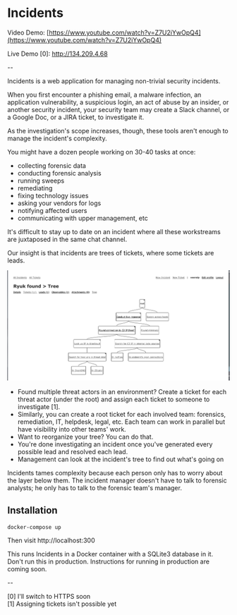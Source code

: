 # Incidents

Video Demo: [https://www.youtube.com/watch?v=Z7U2iYwOpQ4](https://www.youtube.com/watch?v=Z7U2iYwOpQ4)

Live Demo [0]: http://134.209.4.68

--

Incidents is a web application for managing non-trivial security incidents.

When you first encounter a phishing email, a malware infection, an application
vulnerability, a suspicious login, an act of abuse by an insider, or another
security incident, your security team may create a Slack channel, or a Google
Doc, or a JIRA ticket, to investigate it.

As the investigation's scope increases, though, these tools aren't enough to
manage the incident's complexity.

You might have a dozen people working on 30-40 tasks at once:
- collecting forensic data
- conducting forensic analysis
- running sweeps
- remediating
- fixing technology issues
- asking your vendors for logs
- notifying affected users
- communicating with upper management, etc

It's difficult to stay up to date on an incident where all these workstreams are juxtaposed in the same chat channel.

Our insight is that incidents are trees of tickets, where some tickets are
leads.

![tree](screenshots/tree.png)

- Found multiple threat actors in an environment? Create a ticket for each
  threat actor (under the root) and assign each ticket to someone to investigate [1].
- Similarly, you can create a root ticket for each involved team: forensics,
  remediation, IT, helpdesk, legal, etc. Each team can work in parallel but have
  visibility into other teams' work.
- Want to reorganize your tree? You can do that.
- You're done investigating an incident once you've generated every possible
  lead and resolved each lead.
- Management can look at the incident's tree to find out what's going on

Incidents tames complexity because each person only has to worry about the layer
below them. The incident manager doesn't have to talk to forensic analysts; he
only has to talk to the forensic team's manager.

## Installation

```
docker-compose up
```

Then visit http://localhost:300

This runs Incidents in a Docker container with a SQLite3 database in it. Don't run this in production. Instructions for running in production are coming
soon.

--

[0] I'll switch to HTTPS soon  
[1] Assigning tickets isn't possible yet  
